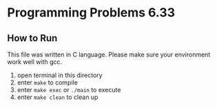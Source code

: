# Programming Problems 6.33

## How to Run
This file was written in C language. Please make sure your environment work well with gcc.

1. open terminal in this directory
2. enter `make` to compile
3. enter `make exec` or `./main` to execute
4. enter `make clean` to clean up